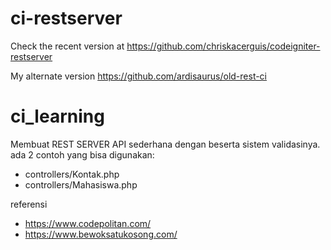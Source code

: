# ci-restserver
Check the recent version at https://github.com/chriskacerguis/codeigniter-restserver

My alternate version https://github.com/ardisaurus/old-rest-ci

# ci_learning
Membuat REST SERVER API sederhana dengan beserta sistem validasinya.
ada 2 contoh yang bisa digunakan:
- controllers/Kontak.php
- controllers/Mahasiswa.php

referensi
- https://www.codepolitan.com/
- https://www.bewoksatukosong.com/



